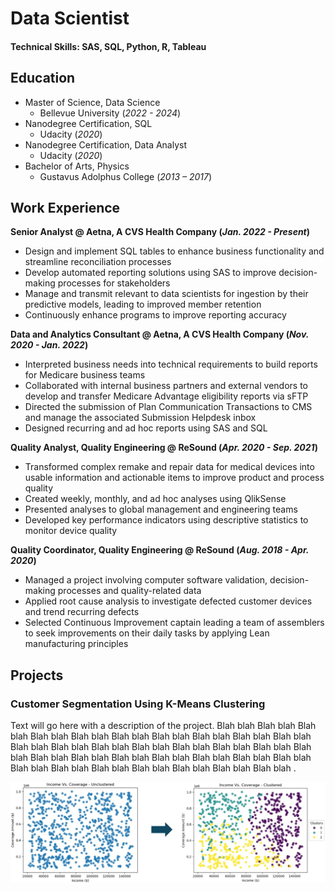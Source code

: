 # Data Scientist

#### Technical Skills: SAS, SQL, Python, R, Tableau

## Education
- Master of Science, Data Science
  - Bellevue University (_2022 - 2024_)
- Nanodegree Certification, SQL
  - Udacity (_2020_)
- Nanodegree Certification, Data Analyst
  - Udacity (_2020_)
- Bachelor of Arts, Physics
  - Gustavus Adolphus College (_2013 – 2017_)

## Work Experience
**Senior Analyst @ Aetna, A CVS Health Company (_Jan. 2022 - Present_)**
- Design and implement SQL tables to enhance business functionality and streamline reconciliation processes
- Develop automated reporting solutions using SAS to improve decision-making processes for stakeholders
- Manage and transmit relevant to data scientists for ingestion by their predictive models, leading to improved member retention
- Continuously enhance programs to improve reporting accuracy

**Data and Analytics Consultant @ Aetna, A CVS Health Company (_Nov. 2020 - Jan. 2022_)**
- Interpreted business needs into technical requirements to build reports for Medicare business teams
- Collaborated with internal business partners and external vendors to develop and transfer Medicare Advantage eligibility reports via sFTP
- Directed the submission of Plan Communication Transactions to CMS and manage the associated Submission Helpdesk inbox   
- Designed recurring and ad hoc reports using SAS and SQL

**Quality Analyst, Quality Engineering @ ReSound (_Apr. 2020 - Sep. 2021_)**
- Transformed complex remake and repair data for medical devices into usable information and actionable items to  improve product and process quality
- Created weekly, monthly, and ad hoc analyses using QlikSense
- Presented analyses to global management and engineering teams
- Developed key performance indicators using descriptive statistics to monitor device quality

**Quality Coordinator, Quality Engineering @ ReSound (_Aug. 2018 - Apr. 2020_)**
- Managed a project involving computer software validation, decision-making processes and quality-related data
- Applied root cause analysis to investigate defected customer devices and trend recurring defects
- Selected Continuous Improvement captain leading a team of assemblers to seek improvements on their daily tasks by applying Lean manufacturing principles

## Projects

### Customer Segmentation Using K-Means Clustering
Text will go here with a description of the project. Blah blah Blah blah Blah blah Blah blah Blah blah Blah blah Blah blah Blah blah Blah blah Blah blah Blah blah Blah blah Blah blah Blah blah Blah blah Blah blah Blah blah Blah blah Blah blah Blah blah Blah blah Blah blah Blah blah Blah blah Blah blah Blah blah Blah blah Blah blah Blah blah Blah blah Blah blah Blah blah .

![Customer Segmentation](/assets/images/Customer_Segmentation_Preview_v2.jpeg)
